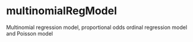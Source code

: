 # multinomialRegModel
Multinomial regression model, proportional odds ordinal regression model and Poisson model
